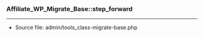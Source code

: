 ### Affiliate_WP_Migrate_Base::step_forward

----

- Source file: admin/tools_class-migrate-base.php
